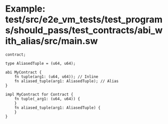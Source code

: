# Example: test/src/e2e_vm_tests/test_programs/should_pass/test_contracts/abi_with_alias/src/main.sw

```sway
contract;

type AliasedTuple = (u64, u64);

abi MyContract {
    fn tuple(arg1: (u64, u64)); // Inline
    fn aliased_tuple(arg1: AliasedTuple); // Alias
}

impl MyContract for Contract {
    fn tuple(_arg1: (u64, u64)) {
    }
    fn aliased_tuple(arg1: AliasedTuple) {
    }
}

```
